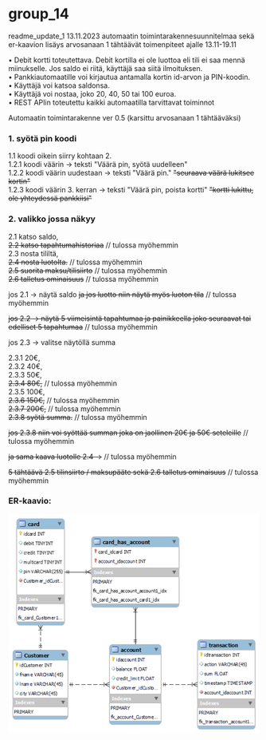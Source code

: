 # group_14

readme_update_1 13.11.2023
automaatin toimintarakennesuunnitelmaa sekä er-kaavion lisäys
arvosanaan 1 tähtäävät toimenpiteet ajalle 13.11-19.11

• Debit kortti toteutettava. Debit kortilla ei ole luottoa eli tili ei saa mennä miinukselle. Jos saldo ei riitä, käyttäjä saa siitä ilmoituksen.  
• Pankkiautomaatille voi kirjautua antamalla kortin id-arvon ja PIN-koodin.  
• Käyttäjä voi katsoa saldonsa.  
• Käyttäjä voi nostaa, joko 20, 40, 50 tai 100 euroa.  
• REST APIin toteutettu kaikki automaatilla tarvittavat toiminnot  

Automaatin toimintarakenne ver 0.5 (karsittu arvosanaan 1 tähtääväksi)


### 1. syötä pin koodi

1.1 koodi oikein siirry kohtaan 2.  
1.2.1 koodi väärin -> teksti "Väärä pin, syötä uudelleen"  
1.2.2 koodi väärin uudestaan -> teksti "Väärä pin." ~~"seuraava väärä lukitsee kortin"~~  
1.2.3 koodi väärin 3. kerran -> teksti "Väärä pin, poista kortti" ~~"kortti lukittu, ole yhteydessä pankkiisi"~~  


### 2. valikko jossa näkyy 

2.1 katso saldo,  
~~2.2 katso tapahtumahistoriaa~~ // tulossa myöhemmin  
2.3 nosta tililtä,  
~~2.4 nosta luotolta.~~ // tulossa myöhemmin  
~~2.5 suorita maksu/tilisiirto~~ // tulossa myöhemmin  
~~2.6 talletus ominaisuus~~ // tulossa myöhemmin  

jos 2.1 -> näytä saldo ~~ja jos luotto niin näytä myös luoton tila~~ // tulossa myöhemmin  

~~jos 2.2 -> näytä 5 viimeisintä tapahtumaa ja painikkeella joko seuraavat tai edelliset 5 tapahtumaa~~ // tulossa myöhemmin  

jos 2.3 -> valitse näytöllä summa  

2.3.1 20€,  
2.3.2 40€,  
2.3.3 50€,  
~~2.3.4 80€,~~ // tulossa myöhemmin  
2.3.5 100€,  
~~2.3.6 150€,~~ // tulossa myöhemmin  
~~2.3.7 200€,~~ // tulossa myöhemmin  
~~2.3.8 syötä summa.~~ // tulossa myöhemmin  

~~jos 2.3.8 niin voi syöttää summan joka on jaollinen 20€ ja 50€ seteleille~~ // tulossa myöhemmin  

~~ja sama kaava luotolle 2.4 ->~~ // tulossa myöhemmin  

~~5 tähtäävä 2.5 tilinsiirto / maksupääte sekä 2.6 talletus ominaisuus~~ // tulossa myöhemmin  

### ER-kaavio:


<img src=ER-kaavio_kuva_ver1.2.png>
